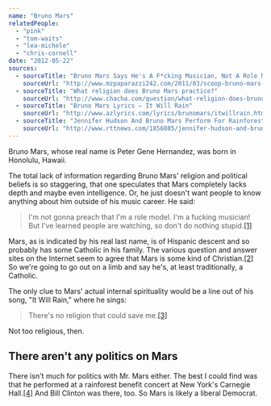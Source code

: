 ```yaml
---
name: "Bruno Mars"
relatedPeople:
  - "pink"
  - "tom-waits"
  - "lea-michele"
  - "chris-cornell"
date: "2012-05-22"
sources:
  - sourceTitle: "Bruno Mars Says He's A F*cking Musician, Not A Role Model!!!"
    sourceUrl: "http://www.mzpaparazzi242.com/2011/03/scoop-bruno-mars-says-hes-a-fcking-musician-not-a-role-model/"
  - sourceTitle: "What religion does Bruno Mars practice?"
    sourceUrl: "http://www.chacha.com/question/what-religion-does-bruno-mars-practice"
  - sourceTitle: "Bruno Mars Lyrics – It Will Rain"
    sourceUrl: "http://www.azlyrics.com/lyrics/brunomars/itwillrain.html"
  - sourceTitle: "Jennifer Hudson And Bruno Mars Perform For Rainforest Fund"
    sourceUrl: "http://www.rttnews.com/1856085/jennifer-hudson-and-bruno-mars-perform-for-rainforest-fund.aspx"
---
```


Bruno Mars, whose real name is Peter Gene Hernandez, was born in Honolulu, Hawaii.

The total lack of information regarding Bruno Mars' religion and political beliefs is so staggering, that one speculates that Mars completely lacks depth and maybe even intelligence. Or, he just doesn't want people to know anything about him outside of his music career. He said:

>I'm not gonna preach that I'm a role model. I'm a fucking musician! But I've learned people are watching, so don't do nothing stupid.<a class="source-citation" href="#http://www.mzpaparazzi242.com/2011/03/scoop-bruno-mars-says-hes-a-fcking-musician-not-a-role-model/" title="Bruno Mars Says He&apos;s A F*cking Musician, Not A Role Model!!!">[1]</a>

Mars, as is indicated by his real last name, is of Hispanic descent and so probably has some Catholic in his family. The various question and answer sites on the Internet seem to agree that Mars is some kind of Christian.<a class="source-citation" href="#http://www.chacha.com/question/what-religion-does-bruno-mars-practice" title="What religion does Bruno Mars practice?">[2]</a> So we're going to go out on a limb and say he's, at least traditionally, a Catholic. 

The only clue to Mars' actual internal spirituality would be a line out of his song, "It Will Rain," where he sings:

>There's no religion that could save me.<a class="source-citation" href="#http://www.azlyrics.com/lyrics/brunomars/itwillrain.html" title="Bruno Mars Lyrics – It Will Rain">[3]</a>

Not too religious, then.


## There aren't any politics on Mars

There isn't much for politics with Mr. Mars either. The best I could find was that he performed at a rainforest benefit concert at New York's Carnegie Hall.<a class="source-citation" href="#http://www.rttnews.com/1856085/jennifer-hudson-and-bruno-mars-perform-for-rainforest-fund.aspx" title="Jennifer Hudson And Bruno Mars Perform For Rainforest Fund">[4]</a> And Bill Clinton was there, too. So Mars is likely a liberal Democrat.